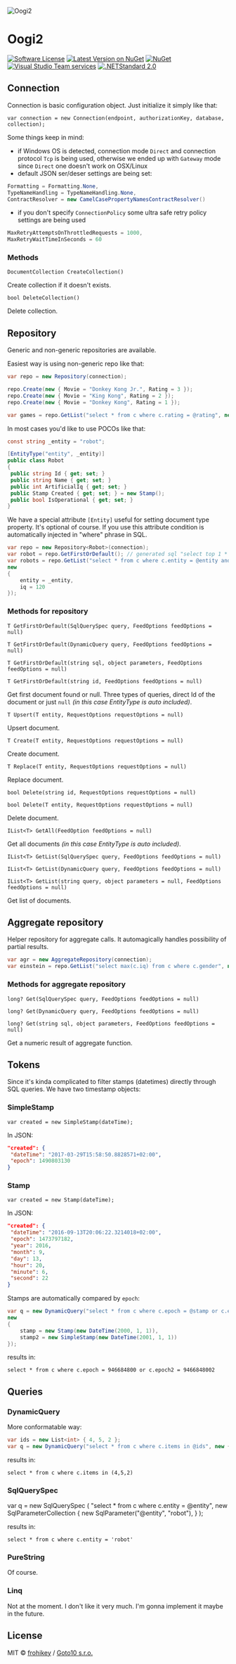 ![Oogi2](https://github.com/goto10hq/Oogi2/raw/master/oogi2-icon.png)

# Oogi2

[![Software License](https://img.shields.io/badge/license-MIT-brightgreen.svg?style=flat-square)](LICENSE.md)
[![Latest Version on NuGet](https://img.shields.io/nuget/v/Oogi2.svg?style=flat-square)](https://www.nuget.org/packages/Oogi2/)
[![NuGet](https://img.shields.io/nuget/dt/Oogi2.svg?style=flat-square)](https://www.nuget.org/packages/Oogi2/)
[![Visual Studio Team services](https://img.shields.io/vso/build/frohikey/c3964e53-4bf3-417a-a96e-661031ef862f/118.svg?style=flat-square)](https://github.com/goto10hq/Oogi2)
[![.NETStandard 2.0](https://img.shields.io/badge/.NETStandard-2.0-blue.svg?style=flat-square)](https://github.com/dotnet/standard/blob/master/docs/versions/netstandard2.0.md)

## Connection

Connection is basic configuration object. Just initialize it simply like that:

``var connection = new Connection(endpoint, authorizationKey, database, collection);``

Some things keep in mind:
- if Windows OS is detected, connection mode ``Direct`` and connection protocol ``Tcp`` is being used, otherwise we ended up with ``Gateway`` mode since ``Direct`` one doesn't work on OSX/Linux
- default JSON ser/deser settings are being set:

```csharp
Formatting = Formatting.None,
TypeNameHandling = TypeNameHandling.None,
ContractResolver = new CamelCasePropertyNamesContractResolver()
```
- if you don't specify ``ConnectionPolicy`` some ultra safe retry policy settings are being used

```csharp
MaxRetryAttemptsOnThrottledRequests = 1000,
MaxRetryWaitTimeInSeconds = 60
```

### Methods

``DocumentCollection CreateCollection()``

Create collection if it doesn't exists.

``bool DeleteCollection()``

Delete collection.

## Repository

Generic and non-generic repositories are available. 

Easiest way is using non-generic repo like that:

```csharp
var repo = new Repository(connection);

repo.Create(new { Movie = "Donkey Kong Jr.", Rating = 3 });
repo.Create(new { Movie = "King Kong", Rating = 2 });
repo.Create(new { Movie = "Donkey Kong", Rating = 1 });

var games = repo.GetList("select * from c where c.rating = @rating", new { rating = 3 });
```

In most cases you'd like to use POCOs like that:

```csharp
const string _entity = "robot";

[EntityType("entity", _entity)]
public class Robot
{
 public string Id { get; set; }            
 public string Name { get; set; }
 public int ArtificialIq { get; set; }
 public Stamp Created { get; set; } = new Stamp();
 public bool IsOperational { get; set; }
}
``` 
We have a special attribute ``[Entity]`` useful for setting document type property. It's optional of course. If you use this attribute condition is automatically injected in "where" phrase in SQL.

```csharp
var repo = new Repository<Robot>(connection);
var robot = repo.GetFirstOrDefault(); // generated sql "select top 1 * from c where c.entity = 'robot'
var robots = repo.GetList("select * from c where c.entity = @entity and c.artificialIq > @iq",
new
{
    entity = _entity,
    iq = 120
});
```

### Methods for repository

``T GetFirstOrDefault(SqlQuerySpec query, FeedOptions feedOptions = null)``

``T GetFirstOrDefault(DynamicQuery query, FeedOptions feedOptions = null)``

``T GetFirstOrDefault(string sql, object parameters, FeedOptions feedOptions = null)``

``T GetFirstOrDefault(string id, FeedOptions feedOptions = null)``

Get first document found or null. Three types of queries, direct Id of the document or just ``null`` _(in this case EntityType is auto included)_.

``T Upsert(T entity, RequestOptions requestOptions = null)``

Upsert document.

``T Create(T entity, RequestOptions requestOptions = null)``

Create document.

``T Replace(T entity, RequestOptions requestOptions = null)``

Replace document.

``bool Delete(string id, RequestOptions requestOptions = null)``

``bool Delete(T entity, RequestOptions requestOptions = null)``

Delete document.

``IList<T> GetAll(FeedOption feedOptions = null)``

Get all documents _(in this case EntityType is auto included)_.

``IList<T> GetList(SqlQuerySpec query, FeedOptions feedOptions = null)``

``IList<T> GetList(DynamicQuery query, FeedOptions feedOptions = null)``

``IList<T> GetList(string query, object parameters = null, FeedOptions feedOptions = null)``

Get list of documents.

## Aggregate repository

Helper repository for aggregate calls. It automagically handles possibility of partial results.

```csharp
var agr = new AggregateRepository(connection);
var einstein = repo.GetList("select max(c.iq) from c where c.gender", new { gender = "M" });
```

### Methods for aggregate repository

``long? Get(SqlQuerySpec query, FeedOptions feedOptions = null)``

``long? Get(DynamicQuery query, FeedOptions feedOptions = null)``

``long? Get(string sql, object parameters, FeedOptions feedOptions = null)``

Get a numeric result of aggregate function.

## Tokens

Since it's kinda complicated to filter stamps (datetimes) directly through SQL queries. We have two timestamp objects:

### SimpleStamp

``var created = new SimpleStamp(dateTime);``

In JSON:

```json
"created": {
 "dateTime": "2017-03-29T15:58:50.8828571+02:00",
 "epoch": 1490803130
}
```

### Stamp

``var created = new Stamp(dateTime);``

In JSON:

```json
"created": {
 "dateTime": "2016-09-13T20:06:22.3214018+02:00",
 "epoch": 1473797182,
 "year": 2016,
 "month": 9,
 "day": 13,
 "hour": 20,
 "minute": 6,
 "second": 22
}
```

Stamps are automatically compared by ``epoch``:

```csharp
var q = new DynamicQuery("select * from c where c.epoch = @stamp or c.epoch2 = @stamp2", 
new
{
    stamp = new Stamp(new DateTime(2000, 1, 1)),
    stamp2 = new SimpleStamp(new DateTime(2001, 1, 1))
});
```

results in:

``select * from c where c.epoch = 946684800 or c.epoch2 = 9466848002``
            
## Queries

### DynamicQuery

More conformatable way:

```csharp
var ids = new List<int> { 4, 5, 2 };
var q = new DynamicQuery("select * from c where c.items in @ids", new { ids });            
```

results in:

``select * from c where c.items in (4,5,2)``

### SqlQuerySpec

var q = new SqlQuerySpec
(
    "select * from c where c.entity = @entity",
    new SqlParameterCollection
    {
        new SqlParameter("@entity", "robot"),
    }
);

results in:

``select * from c where c.entity = 'robot'``

### PureString

Of course.

### Linq

Not at the moment. I don't like it very much. I'm gonna implement it maybe in the future.

## License

MIT © [frohikey](http://frohikey.com) / [Goto10 s.r.o.](http://www.goto10.cz)
